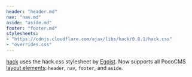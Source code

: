 ```yaml
---
header: "header.md"
nav: "nav.md"
aside: "aside.md"
footer: "footer.md"
stylesheets:
- "https://cdnjs.cloudflare.com/ajax/libs/hack/0.8.1/hack.css"
- "overrides.css"
---
```

[hack](https://github.com/egoist/hack) uses the hack.css
stylesheet by [Egoist](https://github.com/egoist). Now supports all PocoCMS [layout elements](https://pococms/poco.com/docs/glossary#layout-element): 
`header`, `nav`, `footer`, and `aside`.

